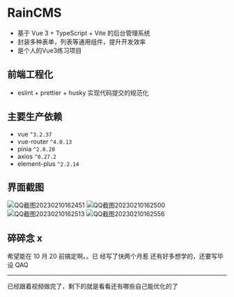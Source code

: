 # RainCMS

- 基于 Vue 3 + TypeScript + Vite 的后台管理系统
- 封装多种表单，列表等通用组件，提升开发效率
- 是个人的Vue3练习项目

## 前端工程化

- eslint + prettier + husky 实现代码提交的规范化

## 主要生产依赖

- vue `^3.2.37`
- vue-router `^4.0.13`
- pinia `^2.0.20`
- axios `^0.27.2`
- element-plus `^2.2.14`

## 界面截图
![QQ截图20230210162451](https://cdn.jsdelivr.net/gh/Amenoe/image-hosting/Other/QQ%E6%88%AA%E5%9B%BE20230210162451.png)
![QQ截图20230210162500](https://cdn.jsdelivr.net/gh/Amenoe/image-hosting/Other/QQ%E6%88%AA%E5%9B%BE20230210162500.png)
![QQ截图20230210162513](https://cdn.jsdelivr.net/gh/Amenoe/image-hosting/Other/QQ%E6%88%AA%E5%9B%BE20230210162513.png)
![QQ截图20230210162556](https://cdn.jsdelivr.net/gh/Amenoe/image-hosting/Other/QQ%E6%88%AA%E5%9B%BE20230210162556.png)

## 碎碎念 x

希望能在 10 月 20 前搞定啊。。已 经写了快两个月惹
还有好多想学的，还要写毕设 QAQ

---

已经跟着视频做完了，剩下的就是看看还有哪些自己能优化的了
